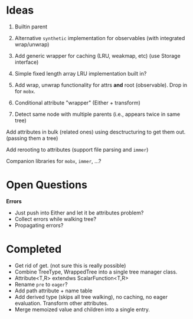 # Ideas

1. Builtin parent

1. Alternative `synthetic` implementation for observables (with integrated wrap/unwrap)

1. Add generic wrapper for caching (LRU, weakmap, etc) (use Storage interface)

1. Simple fixed length array LRU implementation built in?

1. Add wrap, unwrap functionality for attrs **and** root (observable). Drop in for `mobx`.

1. Conditional attribute "wrapper" (Either + transform)

1. Detect same node with multiple parents (i.e., appears twice in same tree)

Add attributes in bulk (related ones) using desctructuring to get them out. (passing them a tree)

Add rerooting to attributes (support file parsing and `immer`)

Companion libraries for `mobx`, `immer`, ...?

# Open Questions

**Errors**

- Just push into Either and let it be attributes problem?
- Collect errors while walking tree?
- Propagating errors?

# Completed

- Get rid of get. (not sure this is really possible)
- Combine TreeType, WrappedTree into a single tree manager class.
- Attribute<T,R> extendws ScalarFunction<T,R>
- Rename `pre` to `eager`?
- Add path attribute + name table
- Add derived type (skips all tree walking), no caching, no eager evaluation. Transform other attributes.
- Merge memoized value and children into a single entry.
